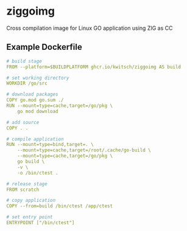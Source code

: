 # ziggoimg

Cross compilation image for Linux GO application using ZIG as CC

## Example Dockerfile

```YAML
# build stage
FROM --platform=$BUILDPLATFORM ghcr.io/kwitsch/ziggoimg AS build

# set working directory
WORKDIR /go/src

# download packages
COPY go.mod go.sum ./
RUN --mount=type=cache,target=/go/pkg \
    go mod download

# add source
COPY . .

# compile application
RUN --mount=type=bind,target=. \
    --mount=type=cache,target=/root/.cache/go-build \ 
    --mount=type=cache,target=/go/pkg \
    go build \
    -v \
    -o /bin/ctest .

# release stage
FROM scratch

# copy application
COPY --from=build /bin/ctest /app/ctest

# set entry point
ENTRYPOINT ["/bin/ctest"]
```
